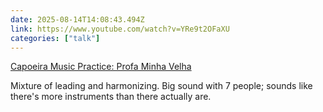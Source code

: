 ```yaml
---
date: 2025-08-14T14:08:43.494Z
link: https://www.youtube.com/watch?v=YRe9t2OFaXU
categories: ["talk"]
---
```

[Capoeira Music Practice: Profa Minha Velha](https://www.youtube.com/watch?v=YRe9t2OFaXU)

Mixture of leading and harmonizing. Big sound with 7 people; sounds like there's more instruments than there actually are.
